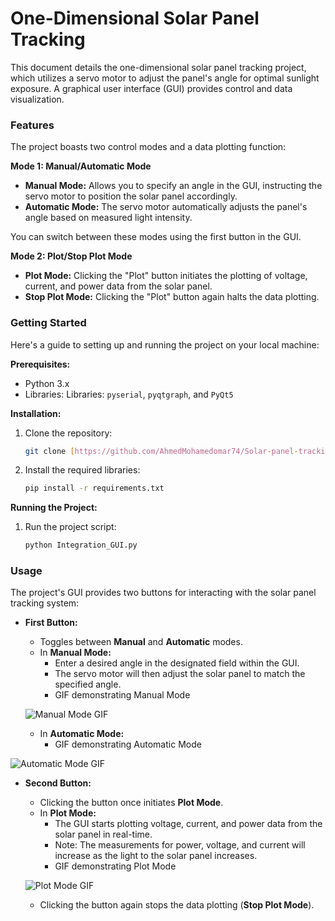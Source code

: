 # One-Dimensional Solar Panel Tracking

This document details the one-dimensional solar panel tracking project, which utilizes a servo motor to adjust the panel's angle for optimal sunlight exposure. A graphical user interface (GUI) provides control and data visualization.

### Features

The project boasts two control modes and a data plotting function:

**Mode 1: Manual/Automatic Mode**

* **Manual Mode:**  Allows you to specify an angle in the GUI, instructing the servo motor to position the solar panel accordingly.
* **Automatic Mode:** The servo motor automatically adjusts the panel's angle based on measured light intensity.

You can switch between these modes using the first button in the GUI.

**Mode 2: Plot/Stop Plot Mode**

* **Plot Mode:** Clicking the "Plot" button initiates the plotting of voltage, current, and power data from the solar panel.
* **Stop Plot Mode:** Clicking the "Plot" button again halts the data plotting.

### Getting Started

Here's a guide to setting up and running the project on your local machine:

**Prerequisites:**

* Python 3.x
* Libraries: Libraries: `pyserial`, `pyqtgraph`, and `PyQt5`

**Installation:**

1. Clone the repository:

   ```bash
   git clone [https://github.com/AhmedMohamedomar74/Solar-panel-tracking.git]
2. Install the required libraries:
    ```bash
    pip install -r requirements.txt

**Running the Project:**
1. Run the project script:

    ```bash
    python Integration_GUI.py

### Usage

The project's GUI provides two buttons for interacting with the solar panel tracking system:

* **First Button:**
    * Toggles between **Manual** and **Automatic** modes.
    * In **Manual Mode:**
        * Enter a desired angle in the designated field within the GUI.
        * The servo motor will then adjust the solar panel to match the specified angle.
        * GIF demonstrating Manual Mode

    ![Manual Mode GIF](Gifs\manual_mode.gif)

    * In **Automatic Mode:**
        * GIF demonstrating Automatic Mode

![Automatic Mode GIF](Gifs\automatic_mode_Reduced.gif)

* **Second Button:**
    * Clicking the button once initiates **Plot Mode**.
    * In **Plot Mode:**
        * The GUI starts plotting voltage, current, and power data from the solar panel in real-time.
        * Note: The measurements for power, voltage, and current will increase as the light to the solar panel increases.
        * GIF demonstrating Plot Mode

    ![Plot Mode GIF](Gifs\Plot_mode_reduced.gif)

    * Clicking the button again stops the data plotting (**Stop Plot Mode**).


